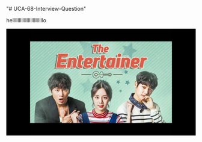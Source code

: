 "# UCA-68-Interview-Question"

hellllllllllllllllllllllllo

<img src="GARY - Tantara Feat. MIWOO - Ost Entertainer [ Rom_Eng Lyrics ] (BQ).jpg" alt="">
